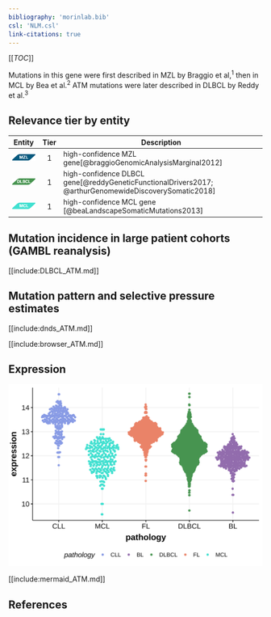 ```yaml
---
bibliography: 'morinlab.bib'
csl: 'NLM.csl'
link-citations: true
---
```

[[_TOC_]]

Mutations in this gene were first described in MZL by Braggio et al,<sup>1</sup> then in MCL by Bea et al.<sup>2</sup> ATM mutations were later described in DLBCL by Reddy et al.<sup>3</sup>



## Relevance tier by entity

|Entity|Tier|Description               |
|:------:|:----:|--------------------------|
|![MZL](images/icons/MZL_tier1.png)|1|high-confidence MZL gene[@braggioGenomicAnalysisMarginal2012]|
|![DLBCL](images/icons/DLBCL_tier1.png) |1   |high-confidence DLBCL gene[@reddyGeneticFunctionalDrivers2017; @arthurGenomewideDiscoverySomatic2018]|
|![MCL](images/icons/MCL_tier1.png)   |1   |high-confidence MCL gene  [@beaLandscapeSomaticMutations2013]|

## Mutation incidence in large patient cohorts (GAMBL reanalysis)

[[include:DLBCL_ATM.md]]

## Mutation pattern and selective pressure estimates

[[include:dnds_ATM.md]]


[[include:browser_ATM.md]]

## Expression
![](images/gene_expression/ATM_by_pathology.svg)

[[include:mermaid_ATM.md]]

## References


<!-- ORIGIN: braggioGenomicAnalysisMarginal2012 -->
<!-- DLBCL: reddyGeneticFunctionalDrivers2017 -->
<!-- MZL: braggioGenomicAnalysisMarginal2012 -->
<!-- MCL: beaLandscapeSomaticMutations2013 -->
